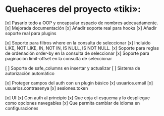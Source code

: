 # Quehaceres del proyecto «tiki»:

[x] Pasarlo todo a OOP y encapsular espacio de nombres adecuadamente.
[x] Mejorada documentación
[x] Añadir soporte real para hooks
[x] Añadir soporte real para plugins

[x] Soporte para filtros where en la consulta de seleccionar
  [x] Incluído LIKE, NOT LIKE, IN, NOT IN, IS NULL, IS NOT NULL.
[x] Soporte para reglas de ordenación order-by en la consulta de seleccionar
[x] Soporte para paginación limit-offset en la consulta de seleccionar

[ ] Soporte de safe_columns en insertar y actualizar
[ ] Sistema de autorización automático

[x] Proteger campos del auth con un plugin básico
  [x] usuarios.email
  [x] usuarios.contrasenya
  [x] sesiones.token

[x] UI
  [x] Con auth al principio
  [x] Que coja el esquema y lo despliegue como opciones navegables
  [x] Que permita cambiar de idioma en configuraciones